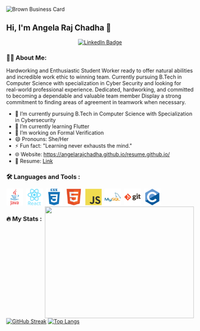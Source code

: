 

![Brown  Business Card](https://github.com/Angelarajchadha/Angelarajchadha/assets/75231862/b765c17c-9481-41aa-9e0f-563e22df5487)


## Hi, I'm Angela Raj Chadha 👋
<div id="badges" align="center">
  <a href="https://www.linkedin.com/in/angelarajchadha2002/">
    <img src="https://img.shields.io/badge/LinkedIn-blue?style=for-the-badge&logo=linkedin&logoColor=white" alt="LinkedIn Badge"/>
  </a>
</div>

### 👩‍💻 About Me:
Hardworking and Enthusiastic Student Worker ready to offer natural abilities and incredible work ethic to winning team. Currently pursuing B.Tech in Computer Science with specialization in Cyber Security and looking for real-world professional experience. Dedicated, hardworking, and committed to becoming a dependable and valuable team member Display a strong commitment to finding areas of agreement in teamwork when necessary.
- 🔭 I’m currently pursuing B.Tech in Computer Science with Specialization in Cybersecurity
- 🌱 I’m currently learning Flutter 
- 👯 I’m working on Formal Verification
- 😄 Pronouns: She/Her
- ⚡ Fun fact: "Learning never exhausts the mind."
- 🌐 Website: https://angelarajchadha.github.io/resume.github.io/
- 📎 Resume: <a href="https://drive.google.com/file/d/1UGGrlIzdGzN6nWMmO3cCzt91XIk5khpp/view">Link</a>

### :hammer_and_wrench: Languages and Tools :
<div>
  <img src="https://github.com/devicons/devicon/blob/master/icons/java/java-original-wordmark.svg" title="Java" alt="Java" width="45" height="45"/>&nbsp;
  <img src="https://github.com/devicons/devicon/blob/master/icons/react/react-original-wordmark.svg" title="React" alt="React" width="45" height="45"/>&nbsp;
  <img src="https://github.com/devicons/devicon/blob/master/icons/css3/css3-plain-wordmark.svg"  title="CSS3" alt="CSS" width="45" height="45"/>&nbsp;
  <img src="https://github.com/devicons/devicon/blob/master/icons/html5/html5-original.svg" title="HTML5" alt="HTML" width="45" height="45"/>&nbsp;
  <img src="https://github.com/devicons/devicon/blob/master/icons/javascript/javascript-original.svg" title="JavaScript" alt="JavaScript" width="45" height="45"/>&nbsp;
  <img src="https://github.com/devicons/devicon/blob/master/icons/mysql/mysql-original-wordmark.svg" title="MySQL"  alt="MySQL" width="45" height="45"/>&nbsp;
  <img src="https://github.com/devicons/devicon/blob/master/icons/git/git-original-wordmark.svg" title="Git" **alt="Git" width="45" height="45"/>&nbsp;
    <img src="https://github.com/devicons/devicon/blob/master/icons/c/c-original.svg" title="C" **alt="C++" width="45" height="45"/>&nbsp;
  <img src="https://media.giphy.com/media/jAe22Ec5iICCk/giphy.gif" width="400" height="300" align="right"/>
</div>

### :fire: My Stats :
[![GitHub Streak](http://github-readme-streak-stats.herokuapp.com?user=Angelarajchadha&theme=gruvbox-light&date_format=M%20j%5B%2C%20Y%5D&mode=weekly)](https://git.io/streak-stats)
[![Top Langs](https://github-readme-stats.vercel.app/api/top-langs/?username=Angelarajchadha&theme=gruvbox-ligh&layout=compact)](https://github.com/anuraghazra/github-readme-stats)



